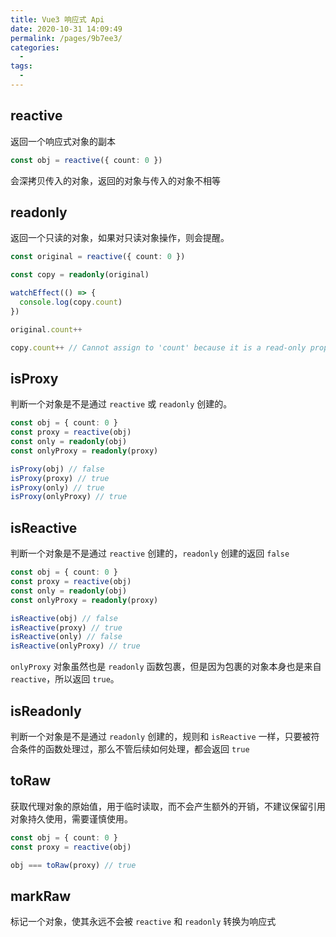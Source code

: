 ```yaml
---
title: Vue3 响应式 Api
date: 2020-10-31 14:09:49
permalink: /pages/9b7ee3/
categories:
  -
tags:
  -
---
```


## reactive

返回一个响应式对象的副本

```typescript
const obj = reactive({ count: 0 })
```

会深拷贝传入的对象，返回的对象与传入的对象不相等

## readonly

返回一个只读的对象，如果对只读对象操作，则会提醒。

```typescript
const original = reactive({ count: 0 })

const copy = readonly(original)

watchEffect(() => {
  console.log(copy.count)
})

original.count++

copy.count++ // Cannot assign to 'count' because it is a read-only property.Vetur(2540)
```

## isProxy

判断一个对象是不是通过 `reactive` 或 `readonly` 创建的。

```typescript
const obj = { count: 0 }
const proxy = reactive(obj)
const only = readonly(obj)
const onlyProxy = readonly(proxy)

isProxy(obj) // false
isProxy(proxy) // true
isProxy(only) // true
isProxy(onlyProxy) // true
```

## isReactive

判断一个对象是不是通过 `reactive` 创建的，`readonly` 创建的返回 `false`

```typescript
const obj = { count: 0 }
const proxy = reactive(obj)
const only = readonly(obj)
const onlyProxy = readonly(proxy)

isReactive(obj) // false
isReactive(proxy) // true
isReactive(only) // false
isReactive(onlyProxy) // true
```

`onlyProxy` 对象虽然也是 `readonly` 函数包裹，但是因为包裹的对象本身也是来自 `reactive`，所以返回 `true`。

## isReadonly

判断一个对象是不是通过 `readonly` 创建的，规则和 `isReactive` 一样，只要被符合条件的函数处理过，那么不管后续如何处理，都会返回 `true`

## toRaw

获取代理对象的原始值，用于临时读取，而不会产生额外的开销，不建议保留引用对象持久使用，需要谨慎使用。

```typescript
const obj = { count: 0 }
const proxy = reactive(obj)

obj === toRaw(proxy) // true
```

## markRaw

标记一个对象，使其永远不会被 `reactive` 和 `readonly` 转换为响应式
